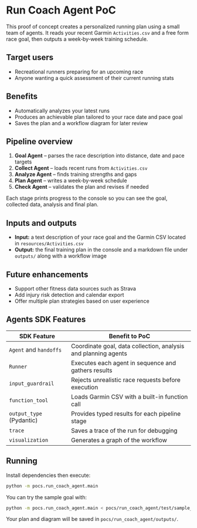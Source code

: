 # Run Coach Agent PoC

This proof of concept creates a personalized running plan using a small team of agents. It reads your recent Garmin `Activities.csv` and a free form race goal, then outputs a week‑by‑week training schedule.

## Target users
- Recreational runners preparing for an upcoming race
- Anyone wanting a quick assessment of their current running stats

## Benefits
- Automatically analyzes your latest runs
- Produces an achievable plan tailored to your race date and pace goal
- Saves the plan and a workflow diagram for later review

## Pipeline overview
1. **Goal Agent** – parses the race description into distance, date and pace targets
2. **Collect Agent** – loads recent runs from `Activities.csv`
3. **Analyze Agent** – finds training strengths and gaps
4. **Plan Agent** – writes a week‑by‑week schedule
5. **Check Agent** – validates the plan and revises if needed

Each stage prints progress to the console so you can see the goal, collected data, analysis and final plan.

## Inputs and outputs
- **Input:** a text description of your race goal and the Garmin CSV located in `resources/Activities.csv`
- **Output:** the final training plan in the console and a markdown file under `outputs/` along with a workflow image


## Future enhancements
- Support other fitness data sources such as Strava
- Add injury risk detection and calendar export
- Offer multiple plan strategies based on user experience

## Agents SDK Features

| SDK Feature | Benefit to PoC |
|-------------|----------------|
| `Agent` and `handoffs` | Coordinate goal, data collection, analysis and planning agents |
| `Runner` | Executes each agent in sequence and gathers results |
| `input_guardrail` | Rejects unrealistic race requests before execution |
| `function_tool` | Loads Garmin CSV with a built-in function call |
| `output_type` (Pydantic) | Provides typed results for each pipeline stage |
| `trace` | Saves a trace of the run for debugging |
| `visualization` | Generates a graph of the workflow |

## Running
Install dependencies then execute:

```bash
python -m pocs.run_coach_agent.main
```

You can try the sample goal with:

```bash
python -m pocs.run_coach_agent.main < pocs/run_coach_agent/test/sample_goal.txt
```

Your plan and diagram will be saved in `pocs/run_coach_agent/outputs/`.
